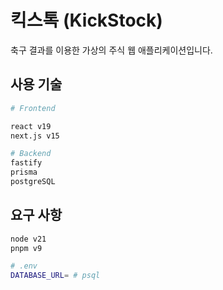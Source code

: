 # 킥스톡 (KickStock)

축구 결과를 이용한 가상의 주식 웹 애플리케이션입니다.

## 사용 기술

```sh
# Frontend

react v19
next.js v15

# Backend
fastify
prisma
postgreSQL
```

## 요구 사항

```sh
node v21
pnpm v9
```

```sh
# .env
DATABASE_URL= # psql
```
